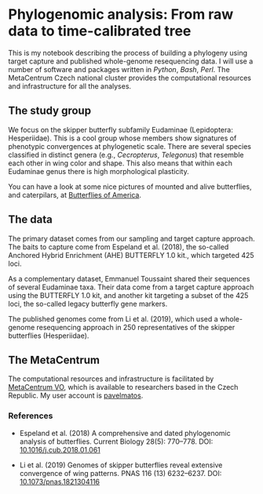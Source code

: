 # Phylogenomic analysis: From raw data to time-calibrated tree

This is my notebook describing the process of building a phylogeny using target capture and published whole-genome resequencing data. I will use a number of software and packages written in _Python_, _Bash_, _Perl_. The MetaCentrum Czech national cluster provides the computational resources and infrastructure for all the analyses.

## The study group

We focus on the skipper butterfly subfamily Eudaminae (Lepidoptera: Hesperiidae). This is a cool group whose members show signatures of phenotypic convergences at phylogenetic scale. There are several species classified in distinct genera (e.g., _Cecropterus_, _Telegonus_) that resemble each other in wing color and shape. This also means that within each Eudaminae genus there is high morphological plasticity.

You can have a look at some nice pictures of mounted and alive butterflies, and caterpilars, at [Butterflies of America](https://www.butterfliesofamerica.com/L/Hesperiidae.htm).

## The data

The primary dataset comes from our sampling and target capture approach. The baits to capture come from Espeland et al. (2018), the so-called Anchored Hybrid Enrichment (AHE) BUTTERFLY 1.0 kit., which targeted 425 loci.

As a complementary dataset, Emmanuel Toussaint shared their sequences of several Eudaminae taxa. Their data come from a target capture approach using the BUTTERFLY 1.0 kit, and another kit targeting a subset of the 425 loci, the so-called legacy butterfly gene markers.

The published genomes come from Li et al. (2019), which used a whole-genome resequencing approach in 250 representatives of the skipper butterflies (Hesperiidae).

## The MetaCentrum

The computational resources and infrastructure is facilitated by [MetaCentrum VO](https://metavo.metacentrum.cz/en/about/index.html), which is available to researchers based in the Czech Republic. My user account is [pavelmatos](https://metavo.metacentrum.cz/pbsmon2/user/pavelmatos).

### References

- Espeland et al. (2018) A comprehensive and dated phylogenomic analysis of butterflies. Current Biology 28(5): 770&ndash;778. DOI: [10.1016/j.cub.2018.01.061](https://doi.org/10.1016/j.cub.2018.01.061)

- Li et al. (2019) Genomes of skipper butterflies reveal extensive convergence of wing patterns. PNAS 116 (13) 6232&ndash;6237. DOI: [10.1073/pnas.1821304116](https://doi.org/10.1073/pnas.1821304116)
